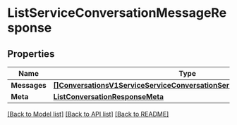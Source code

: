 # ListServiceConversationMessageResponse

## Properties

Name | Type | Description | Notes
------------ | ------------- | ------------- | -------------
**Messages** | [**[]ConversationsV1ServiceServiceConversationServiceConversationMessage**](ConversationsV1ServiceServiceConversationServiceConversationMessage.md) |  |[optional] 
**Meta** | [**ListConversationResponseMeta**](ListConversationResponseMeta.md) |  |[optional] 

[[Back to Model list]](../README.md#documentation-for-models) [[Back to API list]](../README.md#documentation-for-api-endpoints) [[Back to README]](../README.md)



